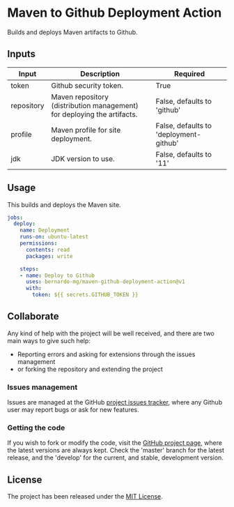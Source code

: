 # Maven to Github Deployment Action

Builds and deploys Maven artifacts to Github.

## Inputs

| Input      | Description                                                             | Required                               |
|------------|-------------------------------------------------------------------------|----------------------------------------|
| token      | Github security token.                                                  | True                                   |
| repository | Maven repository (distribution management) for deploying the artifacts. | False, defaults to 'github'            |
| profile    | Maven profile for site deployment.                                      | False, defaults to 'deployment-github' |
| jdk        | JDK version to use.                                                     | False, defaults to '11'                |

## Usage

This builds and deploys the Maven site.

```yaml
jobs:
  deploy:
    name: Deployment
    runs-on: ubuntu-latest
    permissions: 
      contents: read
      packages: write

    steps:
    - name: Deploy to Github
      uses: bernardo-mg/maven-github-deployment-action@v1
      with:
        token: ${{ secrets.GITHUB_TOKEN }}
```

## Collaborate

Any kind of help with the project will be well received, and there are two main ways to give such help:

- Reporting errors and asking for extensions through the issues management
- or forking the repository and extending the project

### Issues management

Issues are managed at the GitHub [project issues tracker][issues], where any Github user may report bugs or ask for new features.

### Getting the code

If you wish to fork or modify the code, visit the [GitHub project page][scm], where the latest versions are always kept. Check the 'master' branch for the latest release, and the 'develop' for the current, and stable, development version.

## License
The project has been released under the [MIT License][license].

[issues]: https://github.com/Bernardo-MG/maven-github-deployment-action/issues
[license]: https://www.opensource.org/licenses/mit-license.php
[scm]: https://github.com/Bernardo-MG/maven-github-deployment-action
